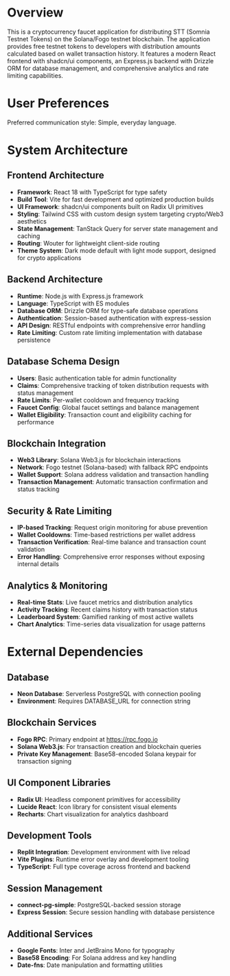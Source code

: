 # Overview

This is a cryptocurrency faucet application for distributing STT (Somnia Testnet Tokens) on the Solana/Fogo testnet blockchain. The application provides free testnet tokens to developers with distribution amounts calculated based on wallet transaction history. It features a modern React frontend with shadcn/ui components, an Express.js backend with Drizzle ORM for database management, and comprehensive analytics and rate limiting capabilities.

# User Preferences

Preferred communication style: Simple, everyday language.

# System Architecture

## Frontend Architecture
- **Framework**: React 18 with TypeScript for type safety
- **Build Tool**: Vite for fast development and optimized production builds
- **UI Framework**: shadcn/ui components built on Radix UI primitives
- **Styling**: Tailwind CSS with custom design system targeting crypto/Web3 aesthetics
- **State Management**: TanStack Query for server state management and caching
- **Routing**: Wouter for lightweight client-side routing
- **Theme System**: Dark mode default with light mode support, designed for crypto applications

## Backend Architecture
- **Runtime**: Node.js with Express.js framework
- **Language**: TypeScript with ES modules
- **Database ORM**: Drizzle ORM for type-safe database operations
- **Authentication**: Session-based authentication with express-session
- **API Design**: RESTful endpoints with comprehensive error handling
- **Rate Limiting**: Custom rate limiting implementation with database persistence

## Database Schema Design
- **Users**: Basic authentication table for admin functionality
- **Claims**: Comprehensive tracking of token distribution requests with status management
- **Rate Limits**: Per-wallet cooldown and frequency tracking
- **Faucet Config**: Global faucet settings and balance management
- **Wallet Eligibility**: Transaction count and eligibility caching for performance

## Blockchain Integration
- **Web3 Library**: Solana Web3.js for blockchain interactions
- **Network**: Fogo testnet (Solana-based) with fallback RPC endpoints
- **Wallet Support**: Solana address validation and transaction handling
- **Transaction Management**: Automatic transaction confirmation and status tracking

## Security & Rate Limiting
- **IP-based Tracking**: Request origin monitoring for abuse prevention
- **Wallet Cooldowns**: Time-based restrictions per wallet address
- **Transaction Verification**: Real-time balance and transaction count validation
- **Error Handling**: Comprehensive error responses without exposing internal details

## Analytics & Monitoring
- **Real-time Stats**: Live faucet metrics and distribution analytics
- **Activity Tracking**: Recent claims history with transaction status
- **Leaderboard System**: Gamified ranking of most active wallets
- **Chart Analytics**: Time-series data visualization for usage patterns

# External Dependencies

## Database
- **Neon Database**: Serverless PostgreSQL with connection pooling
- **Environment**: Requires DATABASE_URL for connection string

## Blockchain Services
- **Fogo RPC**: Primary endpoint at https://rpc.fogo.io
- **Solana Web3.js**: For transaction creation and blockchain queries
- **Private Key Management**: Base58-encoded Solana keypair for transaction signing

## UI Component Libraries
- **Radix UI**: Headless component primitives for accessibility
- **Lucide React**: Icon library for consistent visual elements
- **Recharts**: Chart visualization for analytics dashboard

## Development Tools
- **Replit Integration**: Development environment with live reload
- **Vite Plugins**: Runtime error overlay and development tooling
- **TypeScript**: Full type coverage across frontend and backend

## Session Management
- **connect-pg-simple**: PostgreSQL-backed session storage
- **Express Session**: Secure session handling with database persistence

## Additional Services
- **Google Fonts**: Inter and JetBrains Mono for typography
- **Base58 Encoding**: For Solana address and key handling
- **Date-fns**: Date manipulation and formatting utilities